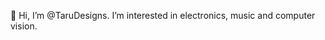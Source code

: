 👋 Hi, I’m @TaruDesigns.  I’m interested in electronics, music and computer vision.


<!---
TaruDesigns/TaruDesigns is a ✨ special ✨ repository because its `README.md` (this file) appears on your GitHub profile.
You can click the Preview link to take a look at your changes.
--->
